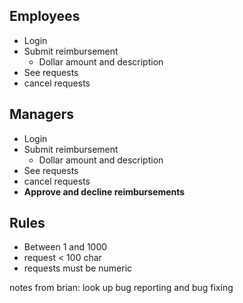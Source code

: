 

## Employees
- Login
- Submit reimbursement
    - Dollar amount and description
- See requests
- cancel requests


## Managers
- Login
- Submit reimbursement
    - Dollar amount and description
- See requests
- cancel requests
- **Approve and decline reimbursements**

## Rules
- Between 1 and 1000
- request < 100 char
- requests must be numeric


notes from brian:
look up bug reporting and bug fixing



